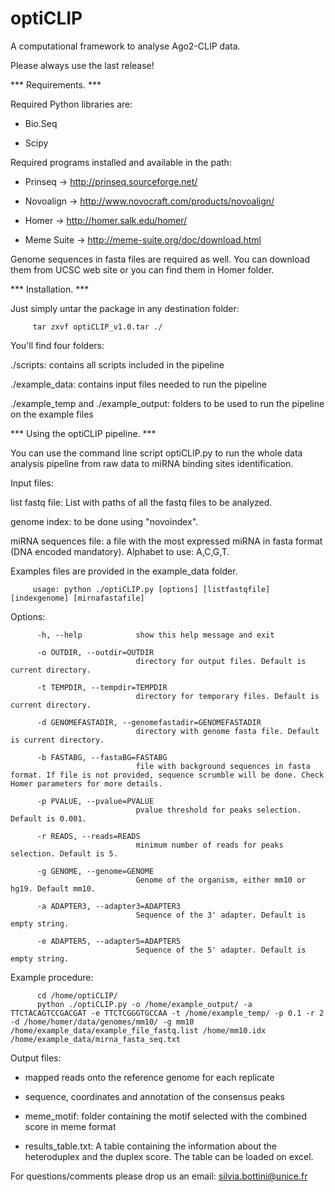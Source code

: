 # optiCLIP

A computational framework to analyse Ago2-CLIP data.

Please always use the last release!


***  Requirements. ***

Required Python libraries are:

- Bio.Seq 

- Scipy


Required programs installed and available in the path:

- Prinseq -> http://prinseq.sourceforge.net/

- Novoalign -> http://www.novocraft.com/products/novoalign/

- Homer -> http://homer.salk.edu/homer/

- Meme Suite -> http://meme-suite.org/doc/download.html


Genome sequences in fasta files are required as well. You can download them from UCSC web site or you can find them in Homer folder. 


***  Installation. ***


Just simply untar the package in any destination folder:


         tar zxvf optiCLIP_v1.0.tar ./


You'll find four folders:


./scripts: contains all scripts included in the pipeline

./example_data: contains input files needed to run the pipeline

./example_temp and ./example_output: folders to be used to run the pipeline on the example files




*** Using the optiCLIP pipeline. ***


You can use the command line script optiCLIP.py to run the whole data analysis pipeline from raw data to miRNA binding sites identification.



Input files: 


list fastq file: List with paths of all the fastq files to be analyzed.

genome index: to be done using "novoindex".

miRNA sequences file: a file with the most expressed miRNA in fasta format (DNA encoded mandatory). Alphabet to use: A,C,G,T. 



Examples files are provided in the example_data folder. 



         usage: python ./optiCLIP.py [options] [listfastqfile] [indexgenome] [mirnafastafile]



Options:


          -h, --help            show this help message and exit

          -o OUTDIR, --outdir=OUTDIR
                                directory for output files. Default is current directory.
          
          -t TEMPDIR, --tempdir=TEMPDIR
                                directory for temporary files. Default is current directory.
                                
          -d GENOMEFASTADIR, --genomefastadir=GENOMEFASTADIR
                                directory with genome fasta file. Default is current directory.
                                
          -b FASTABG, --fastaBG=FASTABG
                                file with background sequences in fasta format. If file is not provided, sequence scrumble will be done. Check Homer parameters for more details.
          
          -p PVALUE, --pvalue=PVALUE
                                pvalue threshold for peaks selection. Default is 0.001.
                                
          -r READS, --reads=READS
                                minimum number of reads for peaks selection. Default is 5.
                                
          -g GENOME, --genome=GENOME
                                Genome of the organism, either mm10 or hg19. Default mm10.
          
          -a ADAPTER3, --adapter3=ADAPTER3
                                Sequence of the 3' adapter. Default is empty string.
          
          -e ADAPTER5, --adapter5=ADAPTER5
                                Sequence of the 5' adapter. Default is empty string.

                        
Example procedure:

          cd /home/optiCLIP/
          python ./optiCLIP.py -o /home/example_output/ -a TTCTACAGTCCGACGAT -e TTCTCGGGTGCCAA -t /home/example_temp/ -p 0.1 -r 2 -d /home/homer/data/genomes/mm10/ -g mm10  /home/example_data/example_file_fastq.list /home/mm10.idx /home/example_data/mirna_fasta_seq.txt


Output files:


* mapped reads onto the reference genome for each replicate

* sequence, coordinates and annotation of the consensus peaks 

* meme_motif: folder containing the motif selected with the combined score in meme format

* results_table.txt: A table containing the information about the heteroduplex and the duplex score. The table can be loaded on excel.


For questions/comments please drop us an email: silvia.bottini@unice.fr

